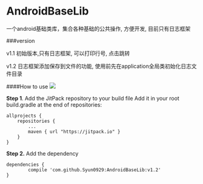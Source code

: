 # AndroidBaseLib
一个android基础类库，集合各种基础的公共操作, 方便开发, 目前只有日志框架

###version

v1.1 初始版本,只有日志框架, 可以打印行号, 点击跳转

v1.2 日志框架添加保存到文件的功能, 使用前先在application全局类初始化日志文件目录

####How to use
[![](https://jitpack.io/v/Syun0929/AndroidBaseLib.svg)](https://jitpack.io/#Syun0929/AndroidBaseLib)

**Step 1**. Add the JitPack repository to your build file
Add it in your root build.gradle at the end of repositories:

	allprojects {
		repositories {
			...
			maven { url "https://jitpack.io" }
		}
	}
**Step 2.** Add the dependency

	dependencies {
		    compile 'com.github.Syun0929:AndroidBaseLib:v1.2'
	}

